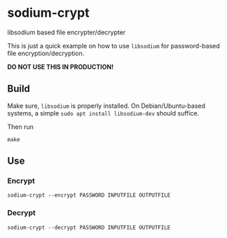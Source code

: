 # sodium-crypt
libsodium based file encrypter/decrypter

This is just a quick example on how to use `libsodium` for password-based file encryption/decryption.

**DO NOT USE THIS IN PRODUCTION!**

## Build

Make sure, `libsodium` is properly installed.
On Debian/Ubuntu-based systems, a simple `sudo apt install libsodium-dev` should suffice.

Then run

```
make
```

## Use


### Encrypt

```
sodium-crypt --encrypt PASSWORD INPUTFILE OUTPUTFILE
```

### Decrypt

```
sodium-crypt --decrypt PASSWORD INPUTFILE OUTPUTFILE
```
